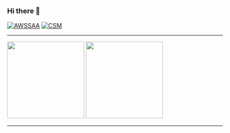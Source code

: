 ### Hi there 👋

[![AWSSAA](https://img.shields.io/badge/-AWS%20Certified%20Solution%20Architect%20--%20Associate-%23232F3E?style=flat-square&logo=amazon-aws&link=https://www.credly.com/badges/b3318fd9-b881-4a1a-a56d-a49951fbe6b8/public_url)](https://www.credly.com/badges/b3318fd9-b881-4a1a-a56d-a49951fbe6b8/public_url)
[![CSM](https://img.shields.io/badge/-Certified%20ScrumMaster-%23ffffff?style=flat-square&logo=Scrum%20Alliance&link=https://bcert.me/bc/html/show-badge.html?b=wluantbi)](https://bcert.me/bc/html/show-badge.html?b=wluantbi)

---
<div>
  <img height="180" src="https://github-readme-stats.vercel.app/api?username=maakun12&count_private=true&show_icons=true&theme=onedark" />
  <img height="180" src="https://github-readme-stats.vercel.app/api/top-langs/?username=maakun12&layout=compact&hide=html,css,scss&langs_count=8&theme=onedark" />
</div>

---
